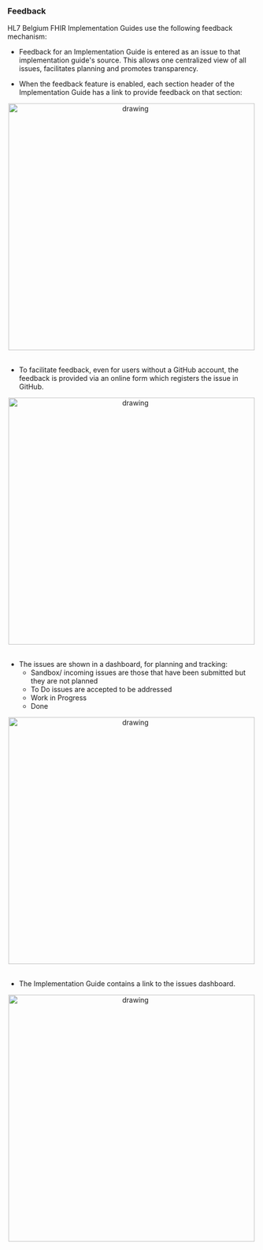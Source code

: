 ### Feedback

HL7 Belgium FHIR Implementation Guides use the following feedback mechanism:


* Feedback for an Implementation Guide is entered as an issue to that implementation guide's source. This allows one centralized view of all issues, facilitates planning and promotes transparency.


* When the feedback feature is enabled, each section header of the Implementation Guide has a link to provide feedback on that section:

<div style="text-align:center"><img src="{{site.baseurl}}feedback-1.png" alt="drawing" width="500" align="center"/></div>
<br clear="all"/>

* To facilitate feedback, even for users without a GitHub account, the feedback is provided via an online form which registers the issue in GitHub.
<div style="text-align:center"><img src="{{site.baseurl}}feedback-2.png" alt="drawing" width="500" align="center"/></div>
<br clear="all"/>

* The issues are shown in a dashboard, for planning and tracking:
  * Sandbox/ incoming issues are those that have been submitted but they are not planned
  * To Do issues are accepted to be addressed
  * Work in Progress
  * Done

<div style="text-align:center"><img src="{{site.baseurl}}feedback-3.png" alt="drawing" width="500" align="center"/></div>
<br clear="all"/>


* The Implementation Guide contains a link to the issues dashboard.

<div style="text-align:center"><img src="{{site.baseurl}}feedback-4.png" alt="drawing" width="500" align="center"/></div>
<br clear="all"/>


